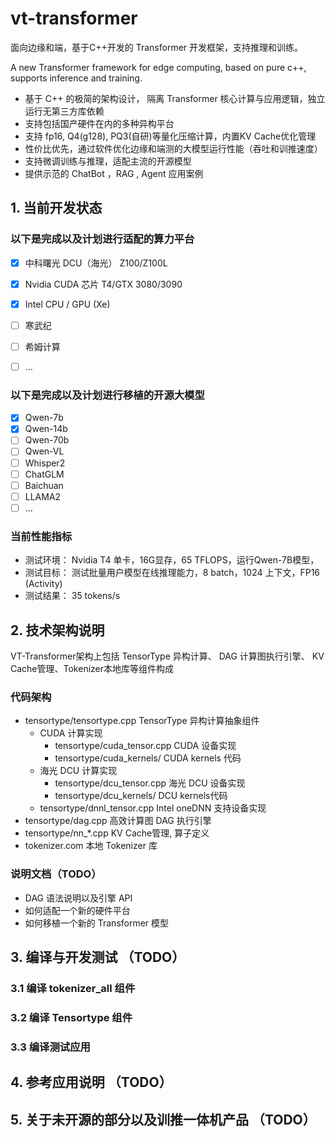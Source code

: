 # vt-transformer
面向边缘和端，基于C++开发的 Transformer 开发框架，支持推理和训练。

A new Transformer framework for edge computing, based on pure c++, supports inference and training.

- 基于 C++ 的极简的架构设计， 隔离 Transformer 核心计算与应用逻辑，独立运行无第三方库依赖
- 支持包括国产硬件在内的多种异构平台
- 支持 fp16, Q4(g128), PQ3(自研)等量化压缩计算，内置KV Cache优化管理
- 性价比优先，通过软件优化边缘和端测的大模型运行性能（吞吐和训推速度）
- 支持微调训练与推理，适配主流的开源模型
- 提供示范的 ChatBot ，RAG  , Agent 应用案例

## 1. 当前开发状态

### 以下是完成以及计划进行适配的算力平台

- [x] 中科曙光 DCU（海光） Z100/Z100L 
- [x] Nvidia CUDA 芯片 T4/GTX 3080/3090
- [x] Intel CPU / GPU (Xe) 
- [ ] 寒武纪
- [ ] 希姆计算
- [ ] ... 


### 以下是完成以及计划进行移植的开源大模型

- [x] Qwen-7b
- [x] Qwen-14b
- [ ] Qwen-70b
- [ ] Qwen-VL
- [ ] Whisper2
- [ ] ChatGLM
- [ ] Baichuan
- [ ] LLAMA2
- [ ] ...

###  当前性能指标

* 测试环境： Nvidia T4 单卡，16G显存，65 TFLOPS，运行Qwen-7B模型，
* 测试目标： 测试批量用户模型在线推理能力，8 batch，1024 上下文，FP16 (Activity)
* 测试结果： 35 tokens/s

## 2. 技术架构说明

VT-Transformer架构上包括 TensorType 异构计算、 DAG 计算图执行引擎、 KV Cache管理、Tokenizer本地库等组件构成

### 代码架构
* tensortype/tensortype.cpp  TensorType 异构计算抽象组件
  * CUDA 计算实现
    * tensortype/cuda_tensor.cpp CUDA 设备实现
    * tensortype/cuda_kernels/  CUDA kernels 代码
  * 海光 DCU 计算实现
    * tensortype/dcu_tensor.cpp 海光 DCU 设备实现
    * tensortype/dcu_kernels/ DCU kernels代码
  * tensortype/dnnl_tensor.cpp Intel oneDNN 支持设备实现 
* tensortype/dag.cpp 高效计算图 DAG 执行引擎
* tensortype/nn_*.cpp  KV Cache管理, 算子定义
* tokenizer.com 本地 Tokenizer 库

### 说明文档（TODO）

* DAG 语法说明以及引擎 API
* 如何适配一个新的硬件平台
* 如何移植一个新的 Transformer 模型

## 3. 编译与开发测试 （TODO）

### 3.1 编译 tokenizer_all 组件

### 3.2 编译 Tensortype 组件

### 3.3 编译测试应用

## 4. 参考应用说明 （TODO）

## 5. 关于未开源的部分以及训推一体机产品 （TODO）